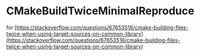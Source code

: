 # CMakeBuildTwiceMinimalReproduce

for [https://stackoverflow.com/questions/67653516/cmake-building-files-twice-when-using-target-sources-on-common-library](https://stackoverflow.com/questions/67653516/cmake-building-files-twice-when-using-target-sources-on-common-library)
